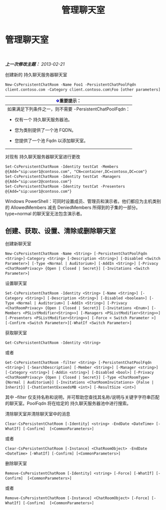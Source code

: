 ﻿---
title: 管理聊天室
TOCTitle: 管理聊天室
ms:assetid: d4835cf4-cd09-4769-a08e-e92706861b64
ms:mtpsurl: https://technet.microsoft.com/zh-cn/library/JJ205292(v=OCS.15)
ms:contentKeyID: 49314364
ms.date: 05/19/2016
mtps_version: v=OCS.15
ms.translationtype: HT
---

# 管理聊天室

 

_**上一次修改主题：** 2013-02-21_

创建新的 持久聊天服务器聊天室

    New-CsPersistentChatRoom -Name Foo1 -PersistentChatPoolFqdn client.contoso.com -Category client.contoso.com\Foo [other parameters]

<table>
<colgroup>
<col style="width: 100%" />
</colgroup>
<thead>
<tr class="header">
<th><img src="images/Gg398794.important(OCS.15).gif" title="important" alt="important" />重要提示：</th>
</tr>
</thead>
<tbody>
<tr class="odd">
<td>如果满足下列条件之一，则不需要 -PersistentChatPoolFqdn：
<ul>
<li><p>仅有一个 持久聊天服务器池。</p></li>
<li><p>您为类别提供了一个池 FQDN。</p></li>
<li><p>您提供了一个池 Fqdn 以添加聊天室。</p></li>
</ul></td>
</tr>
</tbody>
</table>


对现有 持久聊天服务器聊天室进行更改

    Set-CsPersistentChatRoom -Identity testCat -Members @{Add="sip:user1@contoso.com", "CN=container,DC=contoso,DC=com"}
    Set-CsPersistentChatRoom -Identity testCat -Managers @{Add="sip:user2@contoso.com"}
    Set-CsPersistentChatRoom -Identity testCat -Presenters @{Add="sip:user1@contoso.com"}

Windows PowerShell：可同时设置成员、管理员和演示者。他们都应为主机类别的 AllowedMembers 减去 DeniedMembers 所得到的子集的一部分。type=normal 的聊天室无法包含演示者。

## 创建、获取、设置、清除或删除聊天室

创建新聊天室

    New-CsPersistentChatRoom -Name <String> [-PersistentChatPoolFqdn <String>]-Category <String> [-Description <String>] [-Disabled <Switch Parameter>] [-Type <Normal | Auditorium>] [-AddIn <String>] [-Privacy <ChatRoomPrivacy> {Open | Closed | Secret}] [-Invitations <Switch Parameter>]

设置聊天室

    Set-CsPersistentChatRoom -Identity <String> [-Name <String>] [-Category <String>] [-Description <String>] [-Disabled <boolean>] [-Type <Normal | Auditorium>] [-AddIn <String>] [-Privacy <ChatRoomPrivacy> {Open | Closed | Secret}] [-Invitations <Enum>] [-Members <PSListModifier<String>>] [-Managers <PSListModifier<String>>] [-Presenters <PSListModifier<String>>] [-Force < Switch Parameter >] [-Confirm <Switch Parameter>][-WhatIf <Switch Parameter>]

获取聊天室

    Get-CsPersistentChatRoom -Identity <String>

或者

    Get-CsPersistentChatRoom -filter <String> [-PersistentChatPoolFqdn <String>] [-SearchDescription] [-Member <String>] [-Manager <string>] [-Category <string>] [-Addin <string>] [-Disabled <bool>] [-Privacy <ChatRoomPrivacy> {Open | Closed | Secret}] [-Type <ChatRoomType> {Normal | Auditorium}] [-Invitations <ChatRoomInvitations> {False | Inherit}] [-ChatContentExceedsMB <int>] [-ResultSize <int>]

其中 –filter 仅支持名称和说明，并可帮助您查找其名称/说明与关键字字符串匹配的聊天室。PoolFqdn 将在给定的 持久聊天服务器池中进行搜索。

清除聊天室并清除聊天室中的消息

    Clear-CsPersistentChatRoom [-Identity] <string> -EndDate <DateTime> [-WhatIf] [-Confirm]  [<CommonParameters>]

或者

    Clear-CsPersistentChatRoom [-Instance] <ChatRoomObject> -EndDate <DateTime> [-WhatIf] [-Confirm] [<CommonParameters>]

删除聊天室

    Remove-CsPersistentChatRoom [-Identity] <string> [-Force] [-WhatIf] [-Confirm]  [<CommonParameters>]

或者

    Remove-CsPersistentChatRoom [-Instance] <ChatRoomObject> [-Force] [-WhatIf] [-Confirm]  [<CommonParameters>]

